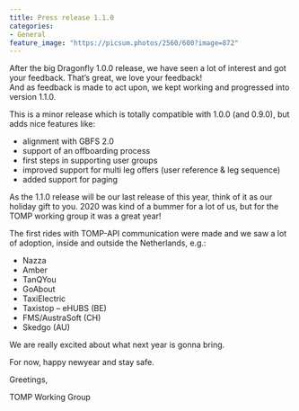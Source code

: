 ```yaml
---
title: Press release 1.1.0
categories:
- General
feature_image: "https://picsum.photos/2560/600?image=872"
---
```


After the big Dragonfly 1.0.0 release, we have seen a lot of interest and got your feedback. That’s great, we love your feedback!  
And as feedback is made to act upon, we kept working and progressed into version 1.1.0.  

This is a minor release which is totally compatible with 1.0.0 (and 0.9.0), but adds nice features like:  

* alignment with GBFS 2.0
* support of an offboarding process
* first steps in supporting user groups
* improved support for  multi leg offers (user reference & leg sequence)
* added support for paging  

As the 1.1.0 release will be our last release of this year, think of it as our holiday gift to you. 2020 was kind of a bummer for a lot of us, but for the TOMP working group it was a great year!  

The first rides with TOMP-API communication were made and we saw a lot of adoption, inside and outside the Netherlands, e.g.:  

* Nazza
* Amber
* TanQYou
* GoAbout
* TaxiElectric
* Taxistop – eHUBS (BE) 
* FMS/AustraSoft (CH)
* Skedgo (AU)

We are really excited about what next year is gonna bring.

For now, happy newyear and stay safe.

Greetings,

TOMP Working Group
